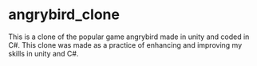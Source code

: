 # angrybird_clone

This is a clone of the popular game angrybird made in unity and coded in C#. This clone was made as a practice of enhancing and improving my skills in unity and C#.
